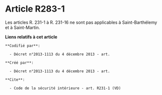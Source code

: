 # Article R283-1

Les articles R. 231-1 à R. 231-16 ne sont pas applicables à Saint-Barthélemy et à Saint-Martin.

**Liens relatifs à cet article**

	**Codifié par**:

	  - Décret n°2013-1113 du 4 décembre 2013 - art.

	**Créé par**:

	  - Décret n°2013-1113 du 4 décembre 2013 - art.

	**Cite**:

	  - Code de la sécurité intérieure - art. R231-1 (VD)
